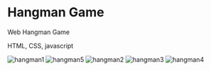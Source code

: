 # Hangman Game

Web Hangman Game

HTML, CSS, javascript

![hangman1](https://user-images.githubusercontent.com/57807464/100402773-0c33b200-3055-11eb-8511-c617b0c6bbb8.PNG)
![hangman5](https://user-images.githubusercontent.com/57807464/100402771-0b9b1b80-3055-11eb-9ee9-9754d55fbbd7.PNG)
![hangman2](https://user-images.githubusercontent.com/57807464/100402774-0c33b200-3055-11eb-95f2-145b68729460.PNG)
![hangman3](https://user-images.githubusercontent.com/57807464/100402775-0c33b200-3055-11eb-9b74-1f017d756772.PNG)
![hangman4](https://user-images.githubusercontent.com/57807464/100402776-0ccc4880-3055-11eb-8bb4-21555d5a8dc3.PNG)
